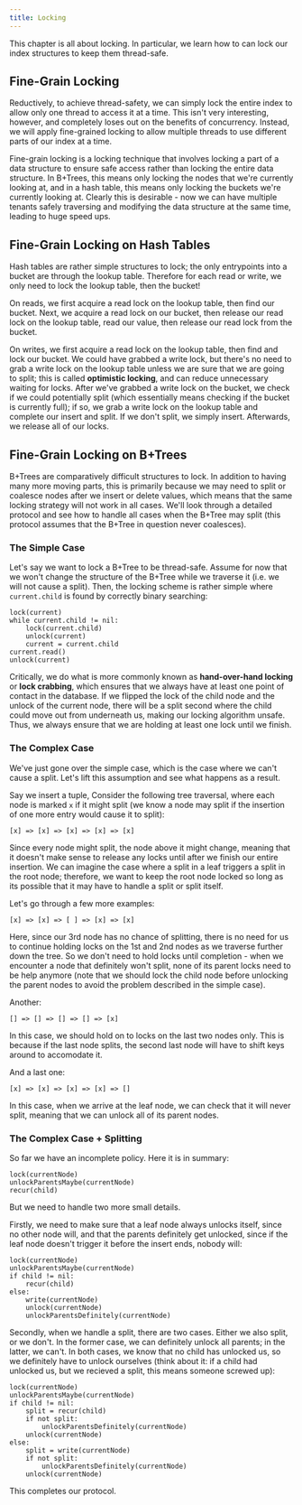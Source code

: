 ```yaml
---
title: Locking
---
```


This chapter is all about locking. In particular, we learn how to can lock our index structures to keep them thread-safe.

## Fine-Grain Locking

Reductively, to achieve thread-safety, we can simply lock the entire index to allow only one thread to access it at a time. This isn't very interesting, however, and completely loses out on the benefits of concurrency. Instead, we will apply fine-grained locking to allow multiple threads to use different parts of our index at a time.

Fine-grain locking is a locking technique that involves locking a part of a data structure to ensure safe access rather than locking the entire data structure. In B+Trees, this means only locking the nodes that we're currently looking at, and in a hash table, this means only locking the buckets we're currently looking at. Clearly this is desirable - now we can have multiple tenants safely traversing and modifying the data structure at the same time, leading to huge speed ups.

## Fine-Grain Locking on Hash Tables

Hash tables are rather simple structures to lock; the only entrypoints into a bucket are through the lookup table. Therefore for each read or write, we only need to lock the lookup table, then the bucket!

On reads, we first acquire a read lock on the lookup table, then find our bucket. Next, we acquire a read lock on our bucket, then release our read lock on the lookup table, read our value, then release our read lock from the bucket.

On writes, we first acquire a read lock on the lookup table, then find and lock our bucket. We could have grabbed a write lock, but there's no need to grab a write lock on the lookup table unless we are sure that we are going to split; this is called **optimistic locking**, and can reduce unnecessary waiting for locks. After we've grabbed a write lock on the bucket, we check if we could potentially split (which essentially means checking if the bucket is currently full); if so, we grab a write lock on the lookup table and complete our insert and split. If we don't split, we simply insert. Afterwards, we release all of our locks.

## Fine-Grain Locking on B+Trees

B+Trees are comparatively difficult structures to lock. In addition to having many more moving parts, this is primarily because we may need to split or coalesce nodes after we insert or delete values, which means that the same locking strategy will not work in all cases. We'll look through a detailed protocol and see how to handle all cases when the B+Tree may split (this protocol assumes that the B+Tree in question never coalesces).

### The Simple Case

Let's say we want to lock a B+Tree to be thread-safe. Assume for now that we won't change the structure of the B+Tree while we traverse it (i.e. we will not cause a split). Then, the locking scheme is rather simple where `current.child` is found by correctly binary searching:

```
lock(current)
while current.child != nil:
    lock(current.child)
    unlock(current)
    current = current.child
current.read()
unlock(current)
```

Critically, we do what is more commonly known as **hand-over-hand locking** or **lock crabbing**, which ensures that we always have at least one point of contact in the database. If we flipped the lock of the child node and the unlock of the current node, there will be a split second where the child could move out from underneath us, making our locking algorithm unsafe. Thus, we always ensure that we are holding at least one lock until we finish.

### The Complex Case

We've just gone over the simple case, which is the case where we can't cause a split. Let's lift this assumption and see what happens as a result.

Say we insert a tuple, Consider the following tree traversal, where each node is marked `x` if it might split (we know a node may split if the insertion of one more entry would cause it to split):

```
[x] => [x] => [x] => [x] => [x]
```

Since every node might split, the node above it might change, meaning that it doesn't make sense to release any locks until after we finish our entire insertion. We can imagine the case where a split in a leaf triggers a split in the root node; therefore, we want to keep the root node locked so long as its possible that it may have to handle a split or split itself.

Let's go through a few more examples:

```
[x] => [x] => [ ] => [x] => [x]
```

Here, since our 3rd node has no chance of splitting, there is no need for us to continue holding locks on the 1st and 2nd nodes as we traverse further down the tree. So we don't need to hold locks until completion - when we encounter a node that definitely won't split, none of its parent locks need to be help anymore (note that we should lock the child node before unlocking the parent nodes to avoid the problem described in the simple case).

Another:

```
[] => [] => [] => [] => [x]
```

In this case, we should hold on to locks on the last two nodes only. This is because if the last node splits, the second last node will have to shift keys around to accomodate it.

And a last one:

```
[x] => [x] => [x] => [x] => []
```

In this case, when we arrive at the leaf node, we can check that it will never split, meaning that we can unlock all of its parent nodes.

### The Complex Case + Splitting

So far we have an incomplete policy. Here it is in summary:

```
lock(currentNode)
unlockParentsMaybe(currentNode)
recur(child)
```

But we need to handle two more small details.

Firstly, we need to make sure that a leaf node always unlocks itself, since no other node will, and that the parents definitely get unlocked, since if the leaf node doesn't trigger it before the insert ends, nobody will:

```
lock(currentNode)
unlockParentsMaybe(currentNode)
if child != nil:
    recur(child)
else:
    write(currentNode)
    unlock(currentNode)
    unlockParentsDefinitely(currentNode)
```

Secondly, when we handle a split, there are two cases. Either we also split, or we don't. In the former case, we can definitely unlock all parents; in the latter, we can't. In both cases, we know that no child has unlocked us, so we definitely have to unlock ourselves (think about it: if a child had unlocked us, but we recieved a split, this means someone screwed up):

```
lock(currentNode)
unlockParentsMaybe(currentNode)
if child != nil:
    split = recur(child)
    if not split:
        unlockParentsDefinitely(currentNode)
    unlock(currentNode)
else:
    split = write(currentNode)
    if not split:
        unlockParentsDefinitely(currentNode)
    unlock(currentNode)
```

This completes our protocol.
